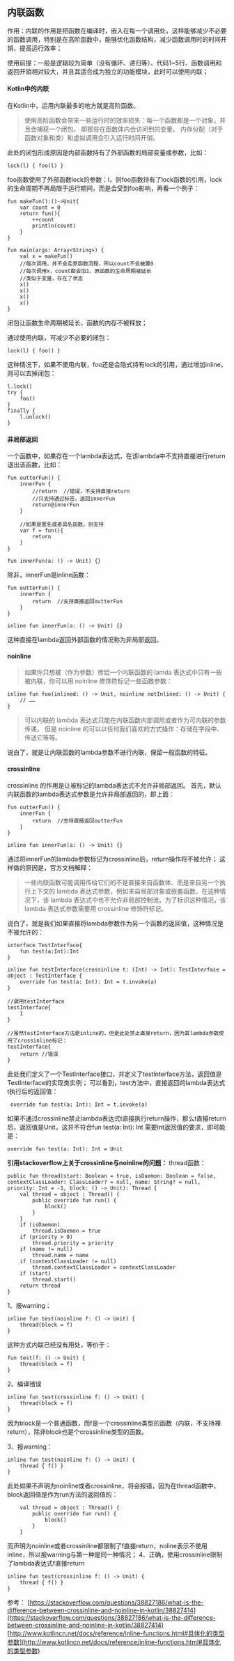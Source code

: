 ## 内联函数

作用：内联的作用是把函数在编译时，嵌入在每一个调用处，这样能够减少不必要的函数调用，特别是在高阶函数中，能够优化函数结构，减少函数调用时的时间开销，提高运行效率；

使用前提：一般是逻辑较为简单（没有循环、递归等）、代码1~5行、函数调用和返回开销相对较大，并且其适合成为独立的功能模块，此时可以使用内联；

#### Kotlin中的内联

在Kotlin中，运用内联最多的地方就是高阶函数。
> 使用高阶函数会带来一些运行时的效率损失：每一个函数都是一个对象，并且会捕获一个闭包。 即那些在函数体内会访问到的变量。 内存分配（对于函数对象和类）和虚拟调用会引入运行时间开销。

此处的闭包形成原因是内部函数持有了外部函数的局部变量或参数，比如：
```
lock(l) { foo(l) }
```
foo函数使用了外部函数lock的参数：l，则foo函数持有了lock函数的引用，lock的生命周期不再局限于运行期间，而是会受到foo影响，再看一个例子：
```
fun makeFun():()->Unit{
    var count = 0
    return fun(){
        ++count
        println(count)
    }
}

fun main(args: Array<String>) {
    val x = makeFun()
    //每次调用，并不会走原函数流程，所以count不会被置0
    //每次调用x，count都会加1，原函数的生命周期被延长
    //类似于变量，存在了状态
    x()
    x()
    x()
    x()
}
```
闭包让函数生命周期被延长，函数的内存不被释放；

通过使用内联，可减少不必要的闭包：
```
lock(l) { foo() }
```
这种情况下，如果不使用内联，foo还是会隐式持有lock的引用，通过增加inline，则可以去掉闭包：
```
l.lock()
try {
    foo()
}
finally {
    l.unlock()
}
```
#### 非局部返回
一个函数中，如果存在一个lambda表达式，在该lambda中不支持直接进行return退出该函数，比如：

```
fun outterFun() {
    innerFun {
        //return  //错误，不支持直接return
        //只支持通过标签，返回innerFun
        return@innerFun
    }

    //如果是匿名或者具名函数，则支持
    var f = fun(){
        return
    }
}

fun innerFun(a: () -> Unit) {}
```

除非，innerFun是inline函数：
```
fun outterFun() {
    innerFun {
        return  //支持直接返回outterFun
    }
}

inline fun innerFun(a: () -> Unit) {}
```
这种直接在lambda返回外部函数的情况称为非局部返回。

#### noinline 
> 如果你只想被（作为参数）传给一个内联函数的 lamda 表达式中只有一些被内联，你可以用 noinline 修饰符标记一些函数参数：

```
inline fun foo(inlined: () -> Unit, noinline notInlined: () -> Unit) {
    // ……
}
```
> 可以内联的 lambda 表达式只能在内联函数内部调用或者作为可内联的参数传递， 但是 noinline 的可以以任何我们喜欢的方式操作：存储在字段中、传送它等等。

说白了，就是让内联函数的lambda参数不进行内联，保留一般函数的特征。

#### crossinline 
crossinline 的作用是让被标记的lambda表达式不允许非局部返回。
首先，默认内联函数的lambda表达式参数是允许非局部返回的，即上面：
```
fun outterFun() {
    innerFun {
        return  //支持直接返回outterFun
    }
}

inline fun innerFun(a: () -> Unit) {}
```
通过将innerFun的lambda参数标记为crossinline后，return操作将不被允许；
这样做的原因是，官方文档解释：
> 一些内联函数可能调用传给它们的不是直接来自函数体、而是来自另一个执行上下文的 lambda 表达式参数，例如来自局部对象或嵌套函数。在这种情况下，该 lambda 表达式中也不允许非局部控制流。为了标识这种情况，该 lambda 表达式参数需要用 crossinline 修饰符标记。

说白了，就是我们如果直接将lambda参数作为另一个函数的返回值，这种情况是不被允许的：
```
interface TestInterface{
    fun test(a:Int):Int
}

inline fun testInterface(crossinline t: (Int) -> Int): TestInterface = object : TestInterface {
    override fun test(a: Int): Int = t.invoke(a)
}

//调用testInterface
testInterface{
    1
}

//虽然testInterface方法是inline的，但是此处禁止直接return，因为其lambda参数使用了crossinline标记：
testInterface{
    return //错误
}
```

此处我们定义了一个TestInterface接口，并定义了testInterface方法，返回值是TestInterface的实现类实例；
可以看到，test方法中，直接返回的lambda表达式t执行后的返回值：
```
 override fun test(a: Int): Int = t.invoke(a)
```
如果不通过crossinline禁止lambda表达式t直接执行return操作，那么t直接return后，返回值是Unit，这并不符合fun test(a: Int): Int 需要Int返回值的要求，即可能是：
```
override fun test(a: Int): Int = Unit
```

**引用stackoverflow上关于crossinline与noinline的问题：**
thread函数：
```
public fun thread(start: Boolean = true, isDaemon: Boolean = false, contextClassLoader: ClassLoader? = null, name: String? = null, priority: Int = -1, block: () -> Unit): Thread {
    val thread = object : Thread() {
        public override fun run() {
            block()
        }
    }
    if (isDaemon)
        thread.isDaemon = true
    if (priority > 0)
        thread.priority = priority
    if (name != null)
        thread.name = name
    if (contextClassLoader != null)
        thread.contextClassLoader = contextClassLoader
    if (start)
        thread.start()
    return thread
}
```

1、报warning：
```
inline fun test(noinline f: () -> Unit) {
    thread(block = f)
}
```
这种方式内联已经没有用处，等价于：
```
fun test(f: () -> Unit) {
    thread(block = f)
}
```
2、编译错误
```
inline fun test(crossinline f: () -> Unit) {
    thread(block = f)
}
```
因为block是一个普通函数，而f是一个crossinline类型的函数（内联，不支持裸return），除非block也是个crossinline类型的函数。

3、报warning：
```
inline fun test(noinline f: () -> Unit) {
    thread { f() }
}
```
此处如果不声明为noinline或者crossinline，将会报错，因为在thread函数中，block返回值是作为run方法的返回值的：
```
    val thread = object : Thread() {
        public override fun run() {
            block()
        }
    }
```
而声明为noinline或者crossinline都限制了f直接return，noline表示不使用inline，所以报warning与第一种是同一种情况；
4、正确，使用crossinline限制了lambda表达式f直接return
```
inline fun test(crossinline f: () -> Unit) {
    thread { f() }
}
```

参考：
[https://stackoverflow.com/questions/38827186/what-is-the-difference-between-crossinline-and-noinline-in-kotlin/38827414](https://stackoverflow.com/questions/38827186/what-is-the-difference-between-crossinline-and-noinline-in-kotlin/38827414)
[http://www.kotlincn.net/docs/reference/inline-functions.html#具体化的类型参数](http://www.kotlincn.net/docs/reference/inline-functions.html#具体化的类型参数)
